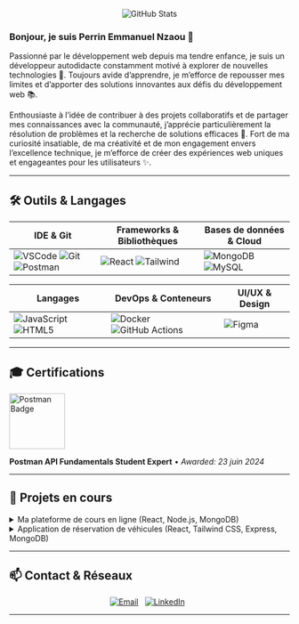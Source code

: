 <!-- Banner -->
<p align="center">
  <img src="https://github-readme-stats.vercel.app/api?username=pnzaou&show_icons=true&theme=radical&include_all_commits=true" alt="GitHub Stats" />
</p>

### Bonjour, je suis **Perrin Emmanuel Nzaou** 👋

Passionné par le développement web depuis ma tendre enfance, je suis un développeur autodidacte constamment motivé à explorer de nouvelles technologies 🚀. Toujours avide d’apprendre, je m’efforce de repousser mes limites et d’apporter des solutions innovantes aux défis du développement web 📚.

Enthousiaste à l’idée de contribuer à des projets collaboratifs et de partager mes connaissances avec la communauté, j’apprécie particulièrement la résolution de problèmes et la recherche de solutions efficaces 🤝. Fort de ma curiosité insatiable, de ma créativité et de mon engagement envers l’excellence technique, je m’efforce de créer des expériences web uniques et engageantes pour les utilisateurs ✨.

---

## 🛠️ Outils & Langages

| IDE & Git               | Frameworks & Bibliothèques     | Bases de données & Cloud    |
|-------------------------|--------------------------------|-----------------------------|
| ![VSCode](https://skillicons.dev/icons?i=vscode) ![Git](https://skillicons.dev/icons?i=git,github) ![Postman](https://skillicons.dev/icons?i=postman) | ![React](https://skillicons.dev/icons?i=react,vue,next) ![Tailwind](https://skillicons.dev/icons?i=tailwind,bootstrap) | ![MongoDB](https://skillicons.dev/icons?i=mongodb) ![MySQL](https://skillicons.dev/icons?i=mysql) |

| Langages                | DevOps & Conteneurs            | UI/UX & Design             |
|-------------------------|--------------------------------|-----------------------------|
| ![JavaScript](https://skillicons.dev/icons?i=js,ts) ![HTML5](https://skillicons.dev/icons?i=html,css,scss) | ![Docker](https://skillicons.dev/icons?i=docker) ![GitHub Actions](https://img.shields.io/badge/CI%2FCD-GHActions-blue) | ![Figma](https://skillicons.dev/icons?i=figma) |

---

## 🎓 Certifications

<p align="left">
  <a href="https://api.badgr.io/public/assertions/MIA4wtwYRt-dmCF8mrx9gw?identity__email=perrinemmanuelnzaou%40gmail.com">
    <img width="100" src="https://api.badgr.io/public/assertions/MIA4wtwYRt-dmCF8mrx9gw/image" alt="Postman Badge">
  </a>
</p>

**Postman API Fundamentals Student Expert** • *Awarded: 23 juin 2024*

---

## 🔭 Projets en cours

<details>
  <summary>Ma plateforme de cours en ligne (React, Node.js, MongoDB)</summary>

  - Système de vidéos et quiz interactifs
  - Paiement avant accès aux résultats d'examens
  - Export PDF des certificats
</details>

<details>
  <summary>Application de réservation de véhicules (React, Tailwind CSS, Express, MongoDB)</summary>

  - Sélection de dates avec calendrier
  - Calcul dynamique du prix
  - PDF des devis imprimables
</details>

---

## 📫 Contact & Réseaux

<p align="center">
  <a href="mailto:nzaouperrinemmanuel@gmail.com"><img src="https://img.shields.io/badge/📧-Email-blue?style=flat-square" alt="Email"></a>
  &nbsp;
  <a href="https://www.linkedin.com/in/pnzaou"><img src="https://img.shields.io/badge/LinkedIn-Profile-blue?style=flat-square" alt="LinkedIn"></a>
  &nbsp;
</p>

---

